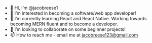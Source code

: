 - 👋 Hi, I’m @jacobreese1
- 👀 I’m interested in becoming a software/web app developer!
- 🌱 I’m currently learning React and React Native. Working towards becoming MERN fluent and to become a developer.
- 💞️ I’m looking to collaborate on some beginner projects!
- 📫 How to reach me - email me at jacobreese123@gmail.com
